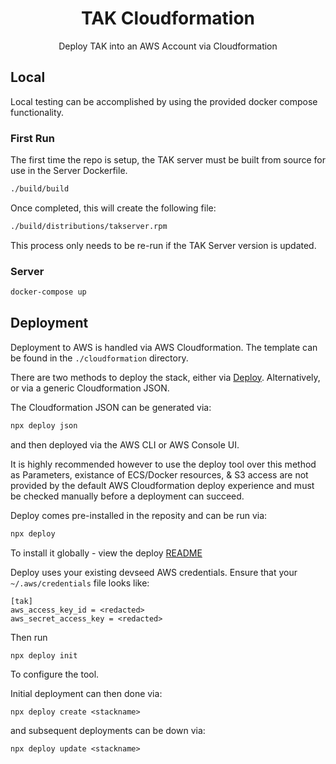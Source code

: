<h1 align=center>TAK Cloudformation</h1>

<p align=center>Deploy TAK into an AWS Account via Cloudformation</p>

## Local

Local testing can be accomplished by using the provided docker compose functionality.

### First Run

The first time the repo is setup, the TAK server must be built from source for use in the Server Dockerfile.

```sh
./build/build
```

Once completed, this will create the following file:

```sh
./build/distributions/takserver.rpm
```

This process only needs to be re-run if the TAK Server version is updated.

### Server

```sh
docker-compose up
```

## Deployment

Deployment to AWS is handled via AWS Cloudformation. The template can be found in the `./cloudformation`
directory.

There are two methods to deploy the stack, either via [Deploy](https://github.com/openaddresses/deploy). Alternatively,
or via a generic Cloudformation JSON.

The Cloudformation JSON can be generated via:

```sh
npx deploy json
```
and then deployed via the AWS CLI or AWS Console UI.

It is highly recommended however to use the deploy tool over this method as Parameters, existance of
ECS/Docker resources, & S3 access are not provided by the default AWS Cloudformation deploy experience
and must be checked manually before a deployment can succeed.

Deploy comes pre-installed in the reposity and can be run via:
```sh
npx deploy
```

To install it globally - view the deploy [README](https://github.com/openaddresses/deploy)

Deploy uses your existing devseed AWS credentials. Ensure that your `~/.aws/credentials`
file looks like:
```
[tak]
aws_access_key_id = <redacted>
aws_secret_access_key = <redacted>
```

Then run

```sh
npx deploy init
```

To configure the tool.

Initial deployment can then done via:

```
npx deploy create <stackname>
```

and subsequent deployments can be down via:

```
npx deploy update <stackname>
```

